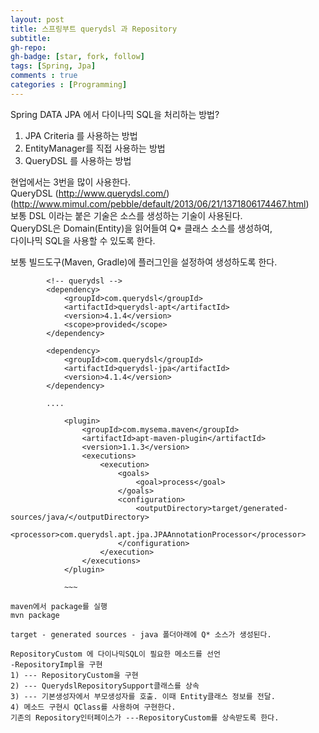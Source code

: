 ```yaml
---
layout: post
title: 스프링부트 querydsl 과 Repository
subtitle: 
gh-repo: 
gh-badge: [star, fork, follow]
tags: [Spring, Jpa]
comments : true
categories : [Programming]
---
```


Spring DATA JPA 에서 다이나믹 SQL을 처리하는 방법?
  
1. JPA Criteria 를 사용하는 방법  
2. EntityManager를 직접 사용하는 방법  
3. QueryDSL 를 사용하는 방법  

현업에서는 3번을 많이 사용한다.  
QueryDSL (http://www.querydsl.com/)  
(http://www.mimul.com/pebble/default/2013/06/21/1371806174467.html)  
보통 DSL 이라는 붙은 기술은 소스를 생성하는 기술이 사용된다.  
QueryDSL은 Domain(Entity)을 읽어들여 Q* 클래스 소스를 생성하여,  
다이나믹 SQL을 사용할 수 있도록 한다.  
  
보통 빌드도구(Maven, Gradle)에 플러그인을 설정하여 생성하도록 한다.  

~~~
        <!-- querydsl -->
        <dependency>
            <groupId>com.querydsl</groupId>
            <artifactId>querydsl-apt</artifactId>
            <version>4.1.4</version>
            <scope>provided</scope>
        </dependency>

        <dependency>
            <groupId>com.querydsl</groupId>
            <artifactId>querydsl-jpa</artifactId>
            <version>4.1.4</version>
        </dependency>

        ....

            <plugin>
                <groupId>com.mysema.maven</groupId>
                <artifactId>apt-maven-plugin</artifactId>
                <version>1.1.3</version>
                <executions>
                    <execution>
                        <goals>
                            <goal>process</goal>
                        </goals>
                        <configuration>
                            <outputDirectory>target/generated-sources/java/</outputDirectory>
                            <processor>com.querydsl.apt.jpa.JPAAnnotationProcessor</processor>
                        </configuration>
                    </execution>
                </executions>
            </plugin>

            ~~~

maven에서 package를 실행  
mvn package  

target - generated sources - java 폴더아래에 Q* 소스가 생성된다.  

RepositoryCustom 에 다이나믹SQL이 필요한 메소드를 선언  
-RepositoryImpl을 구현  
1) --- RepositoryCustom을 구현  
2) --- QuerydslRepositorySupport클래스를 상속  
3) --- 기본생성자에서 부모생성자를 호출. 이때 Entity클래스 정보를 전달.  
4) 메소드 구현시 QClass를 사용하여 구현한다.  
기존의 Repository인터페이스가 ---RepositoryCustom를 상속받도록 한다.  

